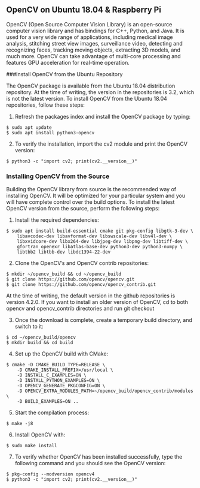 ## OpenCV on Ubuntu 18.04 & Raspberry Pi

OpenCV (Open Source Computer Vision Library) is an open-source computer vision library and has bindings for C++, Python, and Java. It is used for a very wide range of applications, including medical image analysis, stitching street view images, surveillance video, detecting and recognizing faces, tracking moving objects, extracting 3D models, and much more. OpenCV can take advantage of multi-core processing and features GPU acceleration for real-time operation.

###Install OpenCV from the Ubuntu Repository

The OpenCV package is available from the Ubuntu 18.04 distribution repository. At the time of writing, the version in the repositories is 3.2, which is not the latest version.
To install OpenCV from the Ubuntu 18.04 repositories, follow these steps:

01. Refresh the packages index and install the OpenCV package by typing:

```
$ sudo apt update
$ sudo apt install python3-opencv
```

02. To verify the installation, import the cv2 module and print the OpenCV version:  

```
$ python3 -c "import cv2; print(cv2.__version__)"
```

### Installing OpenCV from the Source

Building the OpenCV library from source is the recommended way of installing OpenCV. It will be optimized for your particular system and you will have complete control over the build options.
To install the latest OpenCV version from the source, perform the following steps:

01. Install the required dependencies:

```
$ sudo apt install build-essential cmake git pkg-config libgtk-3-dev \
    libavcodec-dev libavformat-dev libswscale-dev libv4l-dev \
    libxvidcore-dev libx264-dev libjpeg-dev libpng-dev libtiff-dev \
    gfortran openexr libatlas-base-dev python3-dev python3-numpy \
    libtbb2 libtbb-dev libdc1394-22-dev
```

02. Clone the OpenCV’s and OpenCV contrib repositories:

```
$ mkdir ~/opencv_build && cd ~/opencv_build
$ git clone https://github.com/opencv/opencv.git
$ git clone https://github.com/opencv/opencv_contrib.git
```

At the time of writing, the default version in the github repositories is version 4.2.0. If you want to install an older version of OpenCV, cd to both opencv and opencv_contrib directories and run git checkout <opencv-version>

03. Once the download is complete, create a temporary build directory, and switch to it:

```
$ cd ~/opencv_build/opencv
$ mkdir build && cd build
```

04. Set up the OpenCV build with CMake:

```
$ cmake -D CMAKE_BUILD_TYPE=RELEASE \
    -D CMAKE_INSTALL_PREFIX=/usr/local \
    -D INSTALL_C_EXAMPLES=ON \
    -D INSTALL_PYTHON_EXAMPLES=ON \
    -D OPENCV_GENERATE_PKGCONFIG=ON \
    -D OPENCV_EXTRA_MODULES_PATH=~/opencv_build/opencv_contrib/modules \
    -D BUILD_EXAMPLES=ON ..
```

05. Start the compilation process:

```
$ make -j8
```

06. Install OpenCV with:

```
$ sudo make install
```

07. To verify whether OpenCV has been installed successfully, type the following command and you should see the OpenCV version:

```
$ pkg-config --modversion opencv4
$ python3 -c "import cv2; print(cv2.__version__)"
```
